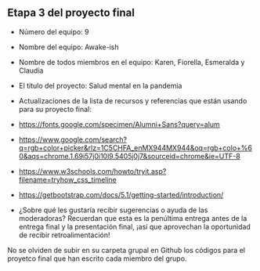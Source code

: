 ## Etapa 3 del proyecto final

- Número del equipo: 9
- Nombre del equipo: Awake-ish
- Nombre de todos miembros en el equipo: Karen, Fiorella, Esmeralda y Claudia
- El título del proyecto: Salud mental en la pandemia
- Actualizaciones de la lista de recursos y referencias que están usando para su proyecto final: 
- https://fonts.google.com/specimen/Alumni+Sans?query=alum
- https://www.google.com/search?q=rgb+color+picker&rlz=1C5CHFA_enMX944MX944&oq=rgb+colo+%60&aqs=chrome.1.69i57j0i10l9.5405j0j7&sourceid=chrome&ie=UTF-8
- https://www.w3schools.com/howto/tryit.asp?filename=tryhow_css_timeline
- https://getbootstrap.com/docs/5.1/getting-started/introduction/

- ¿Sobre qué les gustaría recibir sugerencias o ayuda de las moderadoras? Recuerdan que esta es la penúltima entrega antes de la entrega final y la presentación final, ¡así que aprovechan la oportunidad de recibir retroalimentación!

No se olviden de subir en su carpeta grupal en Github los códigos para el proyetco final que han escrito cada miembro del grupo.
